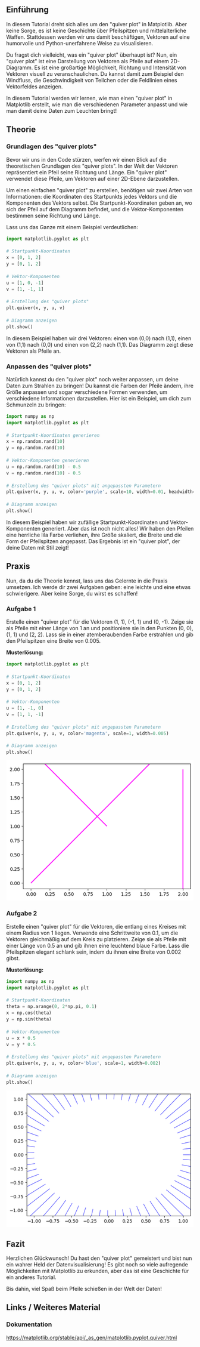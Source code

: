 ## Einführung

In diesem Tutorial dreht sich alles um den "quiver plot" in Matplotlib. Aber keine Sorge, es ist keine Geschichte über Pfeilspitzen und mittelalterliche Waffen. Stattdessen werden wir uns damit beschäftigen, Vektoren auf eine humorvolle und Python-unerfahrene Weise zu visualisieren.

Du fragst dich vielleicht, was ein "quiver plot" überhaupt ist? Nun, ein "quiver plot" ist eine Darstellung von Vektoren als Pfeile auf einem 2D-Diagramm. Es ist eine großartige Möglichkeit, Richtung und Intensität von Vektoren visuell zu veranschaulichen. Du kannst damit zum Beispiel den Windfluss, die Geschwindigkeit von Teilchen oder die Feldlinien eines Vektorfeldes anzeigen.

In diesem Tutorial werden wir lernen, wie man einen "quiver plot" in Matplotlib erstellt, wie man die verschiedenen Parameter anpasst und wie man damit deine Daten zum Leuchten bringt!

## Theorie

### Grundlagen des "quiver plots"

Bevor wir uns in den Code stürzen, werfen wir einen Blick auf die theoretischen Grundlagen des "quiver plots". In der Welt der Vektoren repräsentiert ein Pfeil seine Richtung und Länge. Ein "quiver plot" verwendet diese Pfeile, um Vektoren auf einer 2D-Ebene darzustellen.

Um einen einfachen "quiver plot" zu erstellen, benötigen wir zwei Arten von Informationen: die Koordinaten des Startpunkts jedes Vektors und die Komponenten des Vektors selbst. Die Startpunkt-Koordinaten geben an, wo sich der Pfeil auf dem Diagramm befindet, und die Vektor-Komponenten bestimmen seine Richtung und Länge.

Lass uns das Ganze mit einem Beispiel verdeutlichen:

```python
import matplotlib.pyplot as plt

# Startpunkt-Koordinaten
x = [0, 1, 2]
y = [0, 1, 2]

# Vektor-Komponenten
u = [1, 0, -1]
v = [1, -1, 1]

# Erstellung des "quiver plots"
plt.quiver(x, y, u, v)

# Diagramm anzeigen
plt.show()
```

In diesem Beispiel haben wir drei Vektoren: einen von (0,0) nach (1,1), einen von (1,1) nach (0,0) und einen von (2,2) nach (1,1). Das Diagramm zeigt diese Vektoren als Pfeile an.

### Anpassen des "quiver plots"

Natürlich kannst du den "quiver plot" noch weiter anpassen, um deine Daten zum Strahlen zu bringen! Du kannst die Farben der Pfeile ändern, ihre Größe anpassen und sogar verschiedene Formen verwenden, um verschiedene Informationen darzustellen. Hier ist ein Beispiel, um dich zum Schmunzeln zu bringen:

```python
import numpy as np
import matplotlib.pyplot as plt

# Startpunkt-Koordinaten generieren
x = np.random.rand(10)
y = np.random.rand(10)

# Vektor-Komponenten generieren
u = np.random.rand(10) - 0.5
v = np.random.rand(10) - 0.5

# Erstellung des "quiver plots" mit angepassten Parametern
plt.quiver(x, y, u, v, color='purple', scale=10, width=0.01, headwidth=3, headlength=4)

# Diagramm anzeigen
plt.show()
```

In diesem Beispiel haben wir zufällige Startpunkt-Koordinaten und Vektor-Komponenten generiert. Aber das ist noch nicht alles! Wir haben den Pfeilen eine herrliche lila Farbe verliehen, ihre Größe skaliert, die Breite und die Form der Pfeilspitzen angepasst. Das Ergebnis ist ein "quiver plot", der deine Daten mit Stil zeigt!

## Praxis

Nun, da du die Theorie kennst, lass uns das Gelernte in die Praxis umsetzen. Ich werde dir zwei Aufgaben geben: eine leichte und eine etwas schwierigere. Aber keine Sorge, du wirst es schaffen!

### Aufgabe 1
Erstelle einen "quiver plot" für die Vektoren (1, 1), (-1, 1) und (0, -1). Zeige sie als Pfeile mit einer Länge von 1 an und positioniere sie in den Punkten (0, 0), (1, 1) und (2, 2). Lass sie in einer atemberaubenden Farbe erstrahlen und gib den Pfeilspitzen eine Breite von 0.005.

**Musterlösung:**
```python
import matplotlib.pyplot as plt

# Startpunkt-Koordinaten
x = [0, 1, 2]
y = [0, 1, 2]

# Vektor-Komponenten
u = [1, -1, 0]
v = [1, 1, -1]

# Erstellung des "quiver plots" mit angepassten Parametern
plt.quiver(x, y, u, v, color='magenta', scale=1, width=0.005)

# Diagramm anzeigen
plt.show()
```
![](https://github.com/janehlenb/Projektarbeit-ChatGPT-Python/blob/main/Images/Darstellung/Plottypen/Array_Fields/quiver/ms_aufgabe1.png)

### Aufgabe 2
Erstelle einen "quiver plot" für die Vektoren, die entlang eines Kreises mit einem Radius von 1 liegen. Verwende eine Schrittweite von 0.1, um die Vektoren gleichmäßig auf dem Kreis zu platzieren. Zeige sie als Pfeile mit einer Länge von 0.5 an und gib ihnen eine leuchtend blaue Farbe. Lass die Pfeilspitzen elegant schlank sein, indem du ihnen eine Breite von 0.002 gibst.

**Musterlösung:**
```python
import numpy as np
import matplotlib.pyplot as plt

# Startpunkt-Koordinaten
theta = np.arange(0, 2*np.pi, 0.1)
x = np.cos(theta)
y = np.sin(theta)

# Vektor-Komponenten
u = x * 0.5
v = y * 0.5

# Erstellung des "quiver plots" mit angepassten Parametern
plt.quiver(x, y, u, v, color='blue', scale=1, width=0.002)

# Diagramm anzeigen
plt.show()
```
![](https://github.com/janehlenb/Projektarbeit-ChatGPT-Python/blob/main/Images/Darstellung/Plottypen/Array_Fields/quiver/ms_aufgabe2.png)

## Fazit
Herzlichen Glückwunsch! Du hast den "quiver plot" gemeistert und bist nun ein wahrer Held der Datenvisualisierung! Es gibt noch so viele aufregende Möglichkeiten mit Matplotlib zu erkunden, aber das ist eine Geschichte für ein anderes Tutorial.

Bis dahin, viel Spaß beim Pfeile schießen in der Welt der Daten!

## Links / Weiteres Material
### Dokumentation
https://matplotlib.org/stable/api/_as_gen/matplotlib.pyplot.quiver.html